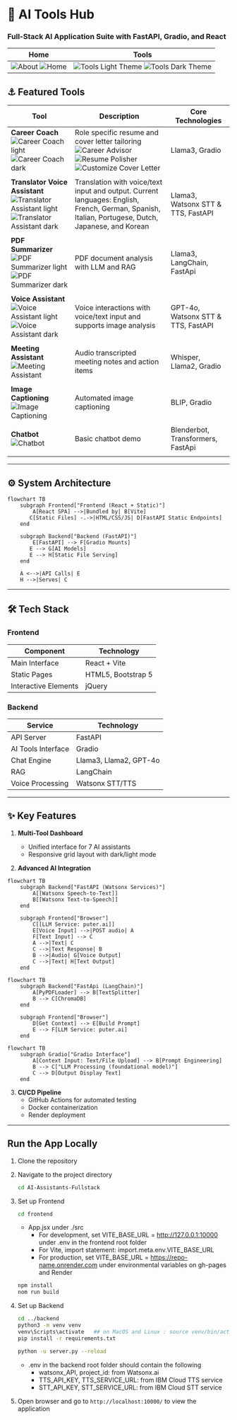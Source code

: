 # 🤖 AI Tools Hub  
### **Full-Stack AI Application Suite with FastAPI, Gradio, and React**  

| Home | Tools |
| ------ | ------ |
| ![About](https://github.com/user-attachments/assets/a9ff513e-652b-488c-a732-6a90c5267cbe) ![Home](https://github.com/user-attachments/assets/fb6e6bbd-756c-40b3-9a54-f98ee770b837) | ![Tools Light Theme](https://github.com/user-attachments/assets/4c91b05a-205b-4be2-8cf2-d9f9b3a4b7c0) ![Tools Dark Theme](https://github.com/user-attachments/assets/1e8645ed-24b7-4b1d-853c-357fa7bd3914) |


## ⚓ Featured Tools  

| Tool | Description | Core Technologies |
| ----------------------- | ----------------------- | -----------------------  |
| **Career Coach** <br>![Career Coach light](https://github.com/user-attachments/assets/b6989032-fa89-4ca6-9c38-e31ced961a37) <br>![Career Coach dark](https://github.com/user-attachments/assets/2be3a1ce-ebc7-4e1c-913b-492534d51b2c)| Role specific resume and cover letter tailoring ![Career Advisor](https://github.com/user-attachments/assets/fefe6f41-74b8-4ae2-b8cb-0f44e79d6518) <br>![Resume Polisher](https://github.com/user-attachments/assets/fd462f50-2c70-4617-a032-56c9be46ddd2) <br>![Customize Cover Letter](https://github.com/user-attachments/assets/5fafc663-ddcb-4f94-86bc-74a454091521) | Llama3, Gradio |
| | | |
| **Translator Voice Assistant**<br>![Translator Assistant light](https://github.com/user-attachments/assets/fb248203-582a-441a-8d5f-34dbec8bd4a1) ![Translator Assistant dark](https://github.com/user-attachments/assets/77fd5ec6-2322-436f-93c1-09f776d248f2)| Translation with voice/text input and output. Current languages: English, French, German, Spanish, Italian, Portugese, Dutch, Japanese, and Korean | Llama3, Watsonx STT & TTS, FastAPI  |
| | | |
| **PDF Summarizer**<br>![PDF Summarizer light](https://github.com/user-attachments/assets/0b6e3181-8008-4f3c-85d4-b4fb3382f41f) ![PDF Summarizer dark](https://github.com/user-attachments/assets/ef349e40-dacc-4e8a-a730-919454796a15) | PDF document analysis with LLM and RAG | Llama3, LangChain, FastApi  |
| | | |
| **Voice Assistant**<br>![Voice Assistant light](https://github.com/user-attachments/assets/18e7fb9c-c1e3-442f-9305-93f380869a74) ![Voice Assistant dark](https://github.com/user-attachments/assets/64af0f1b-075c-476d-9abd-d1eda0e97f91) | Voice interactions with voice/text input and supports image analysis | GPT-4o, Watsonx STT & TTS, FastAPI  |
| | | |
| **Meeting Assistant**<br>![Meeting Assistant](https://github.com/user-attachments/assets/bb11ba0b-42bb-403e-90fd-b2b64af307e5) | Audio transcripted meeting notes and action items | Whisper, Llama2, Gradio  |
| | | |
| **Image Captioning**<br>![Image Captioning](https://github.com/user-attachments/assets/b050fac5-d5f8-4087-8ab3-5ba347650582) | Automated image captioning | BLIP, Gradio |
| | | |
| **Chatbot**<br>![Chatbot](https://github.com/user-attachments/assets/81edd4e8-6fa6-4c52-8ef2-907dea1258be) | Basic chatbot demo | Blenderbot, Transformers, FastApi |
| | | |

---
## ⚙️ System Architecture
```mermaid
flowchart TB
    subgraph Frontend["Frontend (React + Static)"]
        A[React SPA] -->|Bundled by| B[Vite]
       C[Static Files] -.->|HTML/CSS/JS| D[FastAPI Static Endpoints]
    end

    subgraph Backend["Backend (FastAPI)"]
        E[FastAPI] --> F[Gradio Mounts]
       E --> G[AI Models]
       E --> H[Static File Serving]
    end

    A <-->|API Calls| E
    H -->|Serves| C
```
---

## 🛠️ Tech Stack  

### Frontend  
| Component | Technology |  
|-----------|------------|  
| Main Interface | React + Vite |  
| Static Pages | HTML5, Bootstrap 5 |  
| Interactive Elements | jQuery |  

### Backend  
| Service | Technology |  
|---------|------------|  
| API Server | FastAPI |  
| AI Tools Interface | Gradio |  
| Chat Engine | Llama3, Llama2, GPT-4o |
| RAG | LangChain |
| Voice Processing | Watsonx STT/TTS |  

---

## ✨ Key Features  

1. **Multi-Tool Dashboard**  
   - Unified interface for 7 AI assistants  
   - Responsive grid layout with dark/light mode  

2. **Advanced AI Integration**  
``` mermaid
flowchart TB
    subgraph Backend["FastAPI (Watsonx Services)"]
        A[[Watsonx Speech-to-Text]]
        B[[Watsonx Text-to-Speech]]
    end

    subgraph Frontend["Browser"]
        C[[LLM Service: puter.ai]]
        E[Voice Input] -->|POST audio| A
        F[Text Input] --> C
        A -->|Text| C
        C -->|Text Response| B
        B -->|Audio| G[Voice Output]
        C -->|Text| H[Text Output]
    end
```

``` mermaid
flowchart TB
    subgraph Backend["FastApi (LangChain)"]
        A[PyPDFLoader] --> B[TextSplitter]
        B --> C[ChromaDB]
    end

    subgraph Frontend["Browser"]
        D[Get Context] --> E[Build Prompt]
        E --> F[LLM Service: puter.ai]
    end
```

``` mermaid
flowchart TB
    subgraph Gradio["Gradio Interface"]
        A[Context Input: Text/File Upload] --> B[Prompt Engineering]
        B --> C["LLM Processing (foundational model)"]
        C --> D[Output Display Text]
    end
```

3. **CI/CD Pipeline**
    - GitHub Actions for automated testing
    - Docker containerization
    - Render deployment
---

## Run the App Locally

1. Clone the repository

2. Navigate to the project directory
    ```bash
    cd AI-Assistants-Fullstack
    ```

3. Set up Frontend
    ```bash
    cd frontend
    ```
   * App.jsx under ./src
        * For development, set VITE_BASE_URL = http://127.0.0.1:10000 under .env in the frontend root folder
        * For Vite, import statement: import.meta.env.VITE_BASE_URL
        * For production, set VITE_BASE_URL = https://repo-name.onrender.com under environmental variables on gh-pages and Render
    
    ```bash
    npm install
    nom run build
    ```

5. Set up Backend
    ```bash
    cd ../backend
    python3 -m venv venv
    venv\Scripts\activate   ## on MacOS and Linux : source venv/bin/activate
    pip install -r requirements.txt

    python -u server.py --reload

    ```
    * .env in the backend root folder should contain the following
        * watsonx_API, project_id: from Watsonx.ai 
        * TTS_API_KEY, TTS_SERVICE_URL: from IBM Cloud TTS service
        * STT_API_KEY, STT_SERVICE_URL: from IBM Cloud STT service

6. Open browser and go to `http://localhost:10000/` to view the application
